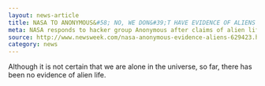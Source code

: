 ```yaml
---  
layout: news-article 
title: NASA TO ANONYMOUS&#58; NO, WE DON&#39;T HAVE EVIDENCE OF ALIENS
meta: NASA responds to hacker group Anonymous after claims of alien life  
source: http://www.newsweek.com/nasa-anonymous-evidence-aliens-629423.html  
category: news  
---  
```

Although it is not certain that we are alone in the universe, so far, there has been no evidence of alien life.
